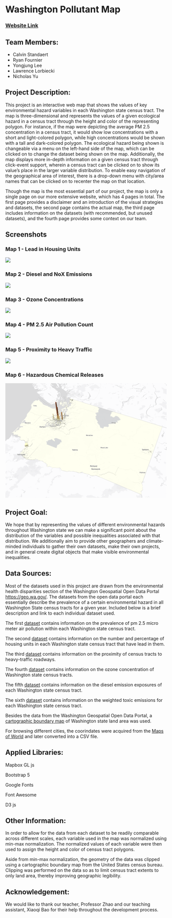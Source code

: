 # Washington Pollutant Map

### [Website Link](https://calvinuw.github.io/Washington_pollutant_map)

## Team Members:
- Calvin Standaert
- Ryan Fournier
- Yongjung Lee
- Lawrence Lorbiecki
- Nicholas Yu

## Project Description:

This project is an interactive web map that shows the values of key environmental hazard variables in each Washington state census tract. The map is three-dimensional and represents the values of a given ecological hazard in a census tract through the height and color of the representing polygon. For instance, if the map were depicting the average PM 2.5 concentration in a census tract, it would show low concentrations with a short and light-colored polygon, while high concentrations would be shown with a tall and dark-colored polygon. The ecological hazard being shown is changeable via a menu on the left-hand side of the map, which can be clicked on to change the dataset being shown on the map. Additionally, the map displays more in-depth information on a given census tract through click-event support, wherein a census tract can be clicked on to show its value’s place in the larger variable distribution. To enable easy navigation of the geographical area of interest, there is a drop-down menu with city/area names that can be clicked on to recenter the map on that location.

Though the map is the most essential part of our project, the map is only a single page on our more extensive website, which has 4 pages in total. The first page provides a disclaimer and an introduction of the visual strategies and datasets, the second page contains the actual map, the third page includes information on the datasets (with recommended, but unused datasets), and the fourth page provides some context on our team.

## Screenshots

### Map 1 - Lead in Housing Units

![](img/map1-screenshot.png)

### Map 2 - Diesel and NoX Emissions

![](img/map2-screenshot.png)

### Map 3 - Ozone Concentrations

![](img/map3-screenshot.png)

### Map 4 - PM 2.5 Air Pollution Count

![](img/map4-screenshot.png)

### Map 5 - Proximity to Heavy Traffic

![](img/map5-screenshot.png)

### Map 6 - Hazardous Chemical Releases

![](img/map6-screenshot.png)


## Project Goal:

We hope that by representing the values of different environmental hazards throughout Washington state we can make a significant point about the distribution of the variables and possible inequalities associated with that distribution. We additionally aim to provide other geographers and climate-minded individuals to gather their own datasets, make their own projects, and in general create digital objects that make visible environmental inequalities.

## Data Sources:

Most of the datasets used in this project are drawn from the environmental health disparities section of the Washington Geospatial Open Data Portal https://geo.wa.gov/. The datasets from the open data portal each essentially describe the prevalence of a certain environmental hazard in all Washington State census tracts for a given year. Included below is a brief description and link to each individual dataset used.

The first [dataset](https://geo.wa.gov/datasets/WADOH::pm2-5-concentration-current-version/about) contains information on the prevalence of pm 2.5 micro meter air pollution within each Washington state census tract.

The second [dataset](https://geo.wa.gov/datasets/WADOH::lead-risk-from-housing-current-version/about 
) contains information on the number and percentage of housing units in each Washington state census tract that have lead in them.

The third [dataset](https://geo.wa.gov/datasets/WADOH::proximity-to-heavy-traffic-roadways-current-version/about) contains information on the proximity of census tracts to heavy-traffic roadways.

The fourth [dataset](https://geo.wa.gov/datasets/WADOH::ozone-concentration-current-version/about
) contains information on the ozone concentration of Washington state census tracts.

The fifth [dataset](https://geo.wa.gov/datasets/WADOH::nox-diesel-emissions-annual-tons-km2-current-version/about ) contains information on the diesel emission exposures of each Washington state census tract.

The sixth [dataset](https://geo.wa.gov/datasets/WADOH::toxic-releases-from-facilities-rsei-model-current-version/about ) contains information on the weighted toxic emissions for each Washington state census tract.

Besides the data from the Washington Geospatial Open Data Portal, a [cartographic boundary map](https://www.census.gov/geographies/mapping-files/time-series/geo/carto-boundary-file.html) of Washington state land area was used.

For browsing different cities, the coorindates were acquired from the [Maps of World](https://www.mapsofworld.com/usa/states/washington/lat-long.html) and later converted into a CSV file.


## Applied Libraries:

Mapbox GL js

Bootstrap 5

Google Fonts

Font Awesome

D3 js

## Other Information:

In order to allow for the data from each dataset to be readily comparable across different scales, each variable used in the map was normalized using min-max normalization. The normalized values of each variable were then used to assign the height and color of census tract polygons.

Aside from min-max normalization, the geometry of the data was clipped using a cartographic boundary map from the United States census bureau. Clipping was performed on the data so as to limit census tract extents to only land area, thereby improving geographic legibility.

## Acknowledgement:

We would like to thank our teacher, Professor Zhao and our teaching assistant, Xiaoqi Bao for their help throughout the development process.


